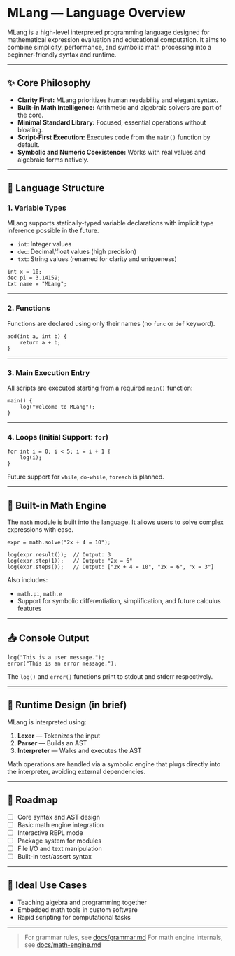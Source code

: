 # MLang — Language Overview

MLang is a high-level interpreted programming language designed for mathematical expression evaluation and educational computation. It aims to combine simplicity, performance, and symbolic math processing into a beginner-friendly syntax and runtime.

---

## ✨ Core Philosophy

- **Clarity First:** MLang prioritizes human readability and elegant syntax.
- **Built-in Math Intelligence:** Arithmetic and algebraic solvers are part of the core.
- **Minimal Standard Library:** Focused, essential operations without bloating.
- **Script-First Execution:** Executes code from the `main()` function by default.
- **Symbolic and Numeric Coexistence:** Works with real values and algebraic forms natively.

---

## 🧩 Language Structure

### 1. **Variable Types**

MLang supports statically-typed variable declarations with implicit type inference possible in the future.

- `int`: Integer values
- `dec`: Decimal/float values (high precision)
- `txt`: String values (renamed for clarity and uniqueness)

```mlang
int x = 10;
dec pi = 3.14159;
txt name = "MLang";
````

---

### 2. **Functions**

Functions are declared using only their names (no `func` or `def` keyword).

```mlang
add(int a, int b) {
    return a + b;
}
```

---

### 3. **Main Execution Entry**

All scripts are executed starting from a required `main()` function:

```mlang
main() {
    log("Welcome to MLang");
}
```

---

### 4. **Loops (Initial Support: `for`)**

```mlang
for int i = 0; i < 5; i = i + 1 {
    log(i);
}
```

Future support for `while`, `do-while`, `foreach` is planned.

---

## 🧠 Built-in Math Engine

The `math` module is built into the language. It allows users to solve complex expressions with ease.

```mlang
expr = math.solve("2x + 4 = 10");

log(expr.result());  // Output: 3
log(expr.step(1));   // Output: "2x = 6"
log(expr.steps());   // Output: ["2x + 4 = 10", "2x = 6", "x = 3"]
```

Also includes:

* `math.pi`, `math.e`
* Support for symbolic differentiation, simplification, and future calculus features

---

## 📤 Console Output

```mlang
log("This is a user message.");
error("This is an error message.");
```

The `log()` and `error()` functions print to stdout and stderr respectively.

---

## 🧱 Runtime Design (in brief)

MLang is interpreted using:

1. **Lexer** — Tokenizes the input
2. **Parser** — Builds an AST
3. **Interpreter** — Walks and executes the AST

Math operations are handled via a symbolic engine that plugs directly into the interpreter, avoiding external dependencies.

---

## 🚧 Roadmap

* [ ] Core syntax and AST design
* [ ] Basic math engine integration
* [ ] Interactive REPL mode
* [ ] Package system for modules
* [ ] File I/O and text manipulation
* [ ] Built-in test/assert syntax

---

## 🤝 Ideal Use Cases

* Teaching algebra and programming together
* Embedded math tools in custom software
* Rapid scripting for computational tasks

---

> For grammar rules, see [docs/grammar.md](grammar.md)
> For math engine internals, see [docs/math-engine.md](math-engine.md)